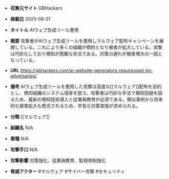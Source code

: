 - **収集元サイト**
GBHackers

- **掲載日**
2025-08-21

- **タイトル**
AIウェブ生成ツール悪用

- **概要**
攻撃者がAIウェブ生成ツールを悪用しマルウェア配布キャンペーンを展開している。これにより多くの組織が標的となり被害が拡大している。攻撃は巧妙化しており検知が困難な状況である。対策の遅れが被害増大の一因となっている。

- **URL**
https://gbhackers.com/ai-website-generators-repurposed-by-adversaries/

- **備考**
AIウェブ生成ツールを悪用した攻撃は高度な[[マルウェア]]配布を目的とし、標的組織のシステム侵害を狙う。攻撃者は巧妙な手法で検知回避を図るため、最新の検知技術導入と従業員教育が必須である。類似事例から将来的な被害拡大も懸念されるため、早急な対策実施が求められる。

- **分類**
[[マルウェア]]

- **組織名**
N/A

- **業種**
N/A

- **攻撃手口**
N/A

- **攻撃影響**
対策強化、従業員教育、監視体制強化

- **脅威アクター**
#マルウェア #サイバー攻撃 #セキュリティ
